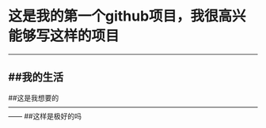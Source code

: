 # 这是我的第一个github项目，我很高兴能够写这样的项目
---------------------------------------------------
##我的生活
-------------------------------------------------------------------
##这是我想要的
——————————————————————————————————————
##这样是极好的吗